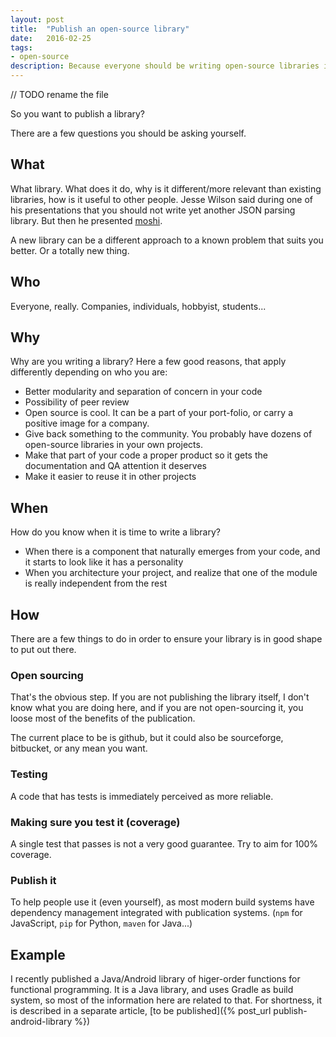 ```yaml
---
layout: post
title:  "Publish an open-source library"
date:   2016-02-25
tags:
- open-source
description: Because everyone should be writing open-source libraries if they have the opportunity
---
```


// TODO rename the file

So you want to publish a library?

There are a few questions you should be asking yourself.

## What
What library. What does it do, why is it different/more relevant than existing libraries, how is it useful to other people. Jesse Wilson said during one of his presentations that you should not write yet another JSON parsing library. But then he presented [moshi](https://github.com/square/moshi).

A new library can be a different approach to a known problem that suits you better. Or a totally new thing.

## Who
Everyone, really. Companies, individuals, hobbyist, students...

## Why
Why are you writing a library? Here a few good reasons, that apply differently depending on who you are:

- Better modularity and separation of concern in your code
- Possibility of peer review
- Open source is cool. It can be a part of your port-folio, or carry a positive image for a company.
- Give back something to the community. You probably have dozens of open-source libraries in your own projects.
- Make that part of your code a proper product so it gets the documentation and QA attention it deserves
- Make it easier to reuse it in other projects

## When
How do you know when it is time to write a library?

- When there is a component that naturally emerges from your code, and it starts to look like it has a personality
- When you architecture your project, and realize that one of the module is really independent from the rest

## How
There are a few things to do in order to ensure your library is in good shape to put out there.

### Open sourcing
That's the obvious step. If you are not publishing the library itself, I don't know what you are doing here, and if you are not open-sourcing it, you loose most of the benefits of the publication.

The current place to be is github, but it could also be sourceforge, bitbucket, or any mean you want.

### Testing
A code that has tests is immediately perceived as more reliable.

### Making sure you test it (coverage)
A single test that passes is not a very good guarantee. Try to aim for 100% coverage.

### Publish it
To help people use it (even yourself), as most modern build systems have dependency management integrated with publication systems. (`npm` for JavaScript, `pip` for Python, `maven` for Java...)

## Example

I recently published a Java/Android library of higer-order functions for functional programming. It is a Java library, and uses Gradle as build system, so most of the information here are related to that. For shortness, it is described in a separate article, [to be published]({% post_url publish-android-library %})
